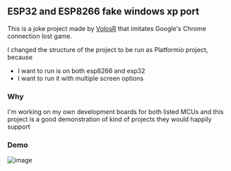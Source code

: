 ## ESP32 and ESP8266 fake windows xp port

This is a joke project made by [VolosR](https://github.com/VolosR/TRexTTGOdisplay) that imitates Google's Chrome connection lost game.

I changed the structure of the project to be run as Platformio project, because
- I want to run is on both esp8266 and esp32
- I want to run it with multiple screen options
 
### Why

I'm working on my own development boards for both listed MCUs and this project is a good demonstration of kind of projects they would happily support

### Demo

![image](https://user-images.githubusercontent.com/5459747/146828427-489eb1fe-48a5-43c6-906c-c6fb85a11b15.png)
